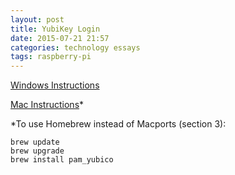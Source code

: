 ```yaml
---
layout: post
title: YubiKey Login
date: 2015-07-21 21:57
categories: technology essays
tags: raspberry-pi
---
```

[Windows Instructions](https://www.yubico.com/wp-content/uploads/2013/02/Windows-Login-YubiKey-Configuration.pdf)

[Mac Instructions](https://www.yubico.com/wp-content/uploads/2015/04/YubiKey-OSX-Login.pdf)*

\*To use Homebrew instead of Macports (section 3):

	brew update
	brew upgrade
	brew install pam_yubico
